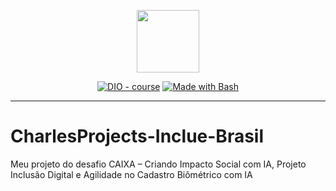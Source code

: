 <p align="center">
    <img width="100" src="(/assets/banner.png)">
</p>


<p align="center">
<a href="https://dio.me/"><img src="https://img.shields.io/badge/DIO-Course-28DA77?logo=youtube" alt="DIO - course"></a>
<a href="https://www.gnu.org/software/bash/" title="Go to Bash homepage"><img src="https://img.shields.io/badge/Prompt-Project-blue?logo=gnu-bash&amp;logoColor=white" alt="Made with Bash"></a></p>

-------

# CharlesProjects-Inclue-Brasil
Meu projeto do desafio CAIXA – Criando Impacto Social com IA, Projeto Inclusão Digital e Agilidade no Cadastro Biômétrico com IA
